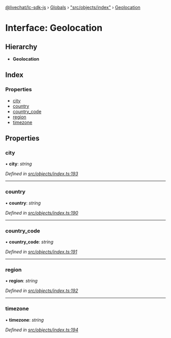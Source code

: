 [@livechat/lc-sdk-js](../README.md) › [Globals](../globals.md) › ["src/objects/index"](../modules/_src_objects_index_.md) › [Geolocation](_src_objects_index_.geolocation.md)

# Interface: Geolocation

## Hierarchy

* **Geolocation**

## Index

### Properties

* [city](_src_objects_index_.geolocation.md#city)
* [country](_src_objects_index_.geolocation.md#country)
* [country_code](_src_objects_index_.geolocation.md#country_code)
* [region](_src_objects_index_.geolocation.md#region)
* [timezone](_src_objects_index_.geolocation.md#timezone)

## Properties

###  city

• **city**: *string*

*Defined in [src/objects/index.ts:193](https://github.com/livechat/lc-sdk-js/blob/21d7a55/src/objects/index.ts#L193)*

___

###  country

• **country**: *string*

*Defined in [src/objects/index.ts:190](https://github.com/livechat/lc-sdk-js/blob/21d7a55/src/objects/index.ts#L190)*

___

###  country_code

• **country_code**: *string*

*Defined in [src/objects/index.ts:191](https://github.com/livechat/lc-sdk-js/blob/21d7a55/src/objects/index.ts#L191)*

___

###  region

• **region**: *string*

*Defined in [src/objects/index.ts:192](https://github.com/livechat/lc-sdk-js/blob/21d7a55/src/objects/index.ts#L192)*

___

###  timezone

• **timezone**: *string*

*Defined in [src/objects/index.ts:194](https://github.com/livechat/lc-sdk-js/blob/21d7a55/src/objects/index.ts#L194)*
